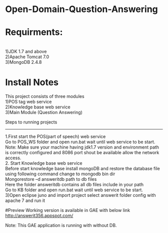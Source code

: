 Open-Domain-Question-Answering
==============================

Requirments:
==============================
<br>
1)JDK 1.7 and above<br>
2)Apache Tomcat 7.0
<br>
3)MongoDB 2.4.8<br>


Install Notes
==============================
This project consists of three modules<br>
1)POS tag web service<br>
2)Knowledge base web service<br>
3)Main Module (Question Answering)<br>

Steps to running projects<br>
________________________________________
1.First start the POS(part of speech) web service<br>
Go to POS_WS folder and open run.bat wait until web service to be start.<br>
Note: Make sure your machine having jdk1.7 version and environment path is correctly configured and 8086 port shout be available allow the network access.<br>
2. Start Knowledge base web service<br>
Before start knowledge base install mongoDB and restore the database file using following command change to mongodb bin dir<br>
Mongorestore –d answeritdb path to db files<br>
Here the folder answeritdb contains all db files include in your path<br>
Go to KB folder and open run.bat wait until web service to be start.<br>
3)Open eclipse juno and import project select answerit folder config with apache 7 and run it<br>

#Preview
Working version is available in GAE with below link<br>
<a href="http://answerit356.appspot.com/" target="_blank">http://answerit356.appspot.com/</a>

Note: This GAE application is running with without DB.

